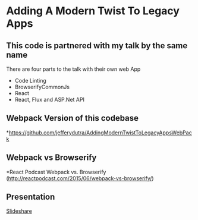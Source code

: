 # Adding A Modern Twist To Legacy Apps

## This code is partnered with my talk by the same name

There are four parts to the talk with their own web App
* Code Linting
* BrowserifyCommonJs
* React
* React, Flux and ASP.Net API

## Webpack Version of this codebase
*https://github.com/jefferydutra/AddingModernTwistToLegacyAppsWebPack
## Webpack vs Browserify
*React Podcast Webpack vs. Browserify (http://reactpodcast.com/2015/06/webpack-vs-browserify/)
## Presentation
[Slideshare](http://www.slideshare.net/JeffDutra/adding-a-modern-twist-to-legacy-web-applications)

